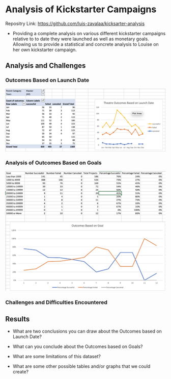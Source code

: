 # Analysis of Kickstarter Campaigns

Repositry Link: https://github.com/luis-zavalaa/kicksarter-analysis

* Providing a complete analysis on various different kickstarter campaigns relative to to date they were launched as well as monetary goals. Allowing us to provide a statistical and concrete analysis to Louise on her own kickstarter campaign.


## Analysis and Challenges

### Outcomes Based on Launch Date

![Outcomes Based on Launch Date](Resources/Theater_Outcomes_vs_Launch.png)

### Analysis of Outcomes Based on Goals

![Outcomes Based on Goals](Resources/Outcomes_vs_Goals.png)

### Challenges and Difficulties Encountered

## Results

- What are two conclusions you can draw about the Outcomes based on Launch Date?

- What can you conclude about the Outcomes based on Goals?

- What are some limitations of this dataset?

- What are some other possible tables and/or graphs that we could create?
